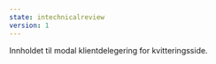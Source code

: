 ```yaml
---
state: intechnicalreview
version: 1
---
```

Innholdet til modal klientdelegering for kvitteringsside.